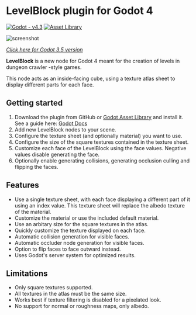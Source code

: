# LevelBlock plugin for Godot 4

[![Godot - v4.3](https://img.shields.io/badge/Godot-v4.3-478cbf?logo=godot-engine&labelColor=25282b)](https://godotengine.org/download/archive/4.3-stable/)
[![Asset Library](https://img.shields.io/badge/Asset_Library-2ea44f)](https://godotengine.org/asset-library/asset/1924)

![screenshot](https://github.com/ReunMedia/godot-levelblock/assets/37181529/94a5e1c3-e041-46d4-9961-d3cd526bf07a)

_[Click here for Godot 3.5 version](https://github.com/ReunMedia/godot-levelblock/tree/godot-3)_

**LevelBlock** is a new node for Godot 4 meant for the creation of levels in dungeon crawler -style games.

This node acts as an inside-facing cube, using a texture atlas sheet to display different parts for each face.

## Getting started

1. Download the plugin from GitHub or [Godot Asset Library](https://godotengine.org/asset-library/asset/1924) and install it. See a guide here: [Godot Docs](https://docs.godotengine.org/en/stable/tutorials/plugins/editor/installing_plugins.html)
2. Add new LevelBlock nodes to your scene.
3. Configure the texture sheet (and optionally material) you want to use.
4. Configure the size of the square textures contained in the texture sheet.
5. Customize each face of the LevelBlock using the face values. Negative values disable generating the face.
6. Optionally enable generating collisions, generating occlusion culling and flipping the faces.

## Features

- Use a single texture sheet, with each face displaying a different part of it using an index value. This texture sheet will replace the albedo texture of the material.
- Customize the material or use the included default material.
- Use an arbitary size for the square textures in the atlas.
- Quickly customize the texture displayed on each face.
- Automatic collision generation for visible faces.
- Automatic occluder node generation for visible faces.
- Option to flip faces to face outward instead.
- Uses Godot's server system for optimized results.

## Limitations

- Only square textures supported.
- All textures in the atlas must be the same size.
- Works best if texture filtering is disabled for a pixelated look.
- No support for normal or roughness maps, only albedo.
